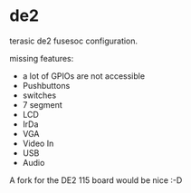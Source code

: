 # de2
terasic de2 fusesoc configuration.

missing features:

- a lot of GPIOs are not accessible
- Pushbuttons
- switches
- 7 segment 
- LCD
- IrDa
- VGA
- Video In
- USB
- Audio

A fork for the DE2 115 board would be nice :-D



